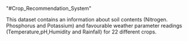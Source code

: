 "#Crop_Recommendation_System" 

This dataset contains an information about soil contents (Nitrogen. Phosphorus and Potassium) and favourable weather parameter readings (Temperature,pH,Humidity and Rainfall) for 22 different crops.
